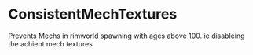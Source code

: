 # ConsistentMechTextures
Prevents Mechs in rimworld spawning with ages above 100. ie disableing the achient mech textures
